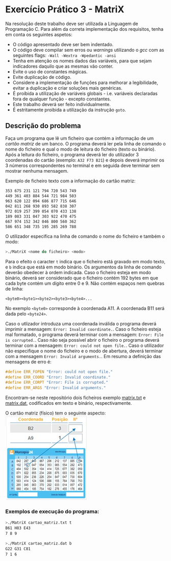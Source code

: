 # Exercício Prático 3 - MatriX

Na resolução deste trabalho deve ser utilizada a Linguagem de Programação C. Para além da correta implementação dos requisitos, tenha em conta os seguintes aspetos:
- O código apresentado deve ser bem indentado. 
- O código deve compilar sem erros ou *warnings* utilizando o *gcc* com as seguintes flags:
 `-Wall -Wextra -Wpedantic -ansi`
- Tenha em atenção os nomes dados das variáveis, para que sejam indicadores daquilo que as mesmas vão conter.
- Evite o uso de constantes mágicas. 
- Evite duplicação de código. 
- Considere a implementação de funções para melhorar a legibilidade, evitar a duplicação e criar soluções mais genéricas.
- É proíbida a utilização de variáveis globais - i.e. variáveis declaradas fora de qualquer função - excepto constantes.
- Este trabalho deverá ser feito individualmente.
- É estritamente proibida a utilização da instrução `goto`. 

## Descrição do problema
Faça um programa que lê um ficheiro que contém a informação de um *cartão matriz* de um banco. O programa deverá ler pela linha de comando o nome do ficheiro e qual o modo de leitura do ficheiro (texto ou binário). Após a leitura do ficheiro, o programa deverá ler do utilizador 3 coordenadas do cartão (exemplo: `A32 F73 B21`) e depois deverá imprimir os 3 números correspondentes no terminal e em seguida deve terminar sem mostrar nenhuma mensagem.

Exemplo de ficheiro texto com a informação do cartão matriz:
```
353 675 231 121 794 720 543 749
449 361 403 884 544 721 984 503
963 620 122 094 686 877 715 646
042 811 268 930 893 582 838 307
972 019 257 399 054 070 433 138
189 083 331 047 303 922 470 475
667 974 152 342 046 800 560 362
586 651 348 735 195 285 269 788
```
O utilizador especifica na linha de comando o nome do ficheiro e também o modo:
```bash
>./MatriX <nome do ficheiro> <modo>
```
Para o efeito o caracter `t` indica que o ficheiro está gravado em modo texto, e `b` indica que está em modo binário. Os argumentos da linha de comando deverão obedecer à ordem indicada. 
Caso o ficheiro esteja em modo binário, deverá ser considerado que o ficheiro contém 192 bytes em que cada byte contém um dígito entre 0 e 9. Não contém espaços nem quebras de linha:
```
<byte0><byte1><byte2><byte3><byte4>...
```
No exemplo `<byte0>` corresponde à coordenada A11. A coordenada B11 será dada pelo `<byte24>`.

Caso o utlizador introduza uma coordenada inválida o programa deverá imprimir a mensagem: `Error: Invalid coordinate.`. Caso o ficheiro esteja mal formatado, o programa deverá terminar com a mensagem: `Error: File is corrupted.`. Caso não seja possível abrir o ficheiro o programa deverá terminar com a mensagem: `Error: could not open file.`. Caso o utilizador não especifique o nome do ficheiro e o modo de abertura, deverá terminar com a mensagem `Error: Invalid arguments.`.
Em resumo a definição das mensagens de erro é:
 ```C
#define ERR_FOPEN "Error: could not open file."
#define ERR_COORD "Error: Invalid coordinate."
#define ERR_CORPT "Error: File is corrupted."
#define ERR_ARGS "Error: Invalid arguments."
 ```

Encontram-se neste repositório dois ficheiros exemplo [matrix.txt](matrix.txt) e [matrix.dat](matrix.dat), codificados em texto e binário, respectivamente.

O cartão matriz (físico) tem o seguinte aspecto:
![cartao_matriz](cartao_matriz.jpg "exemplo de cartão matriz")


### Exemplos de execução do programa:
```bash
>./MatriX cartao_matriz.txt t
B61 H83 E43
7 8 9
```

```bash
>./MatriX cartao_matriz.dat b
G22 G31 C81
7 1 6
```
